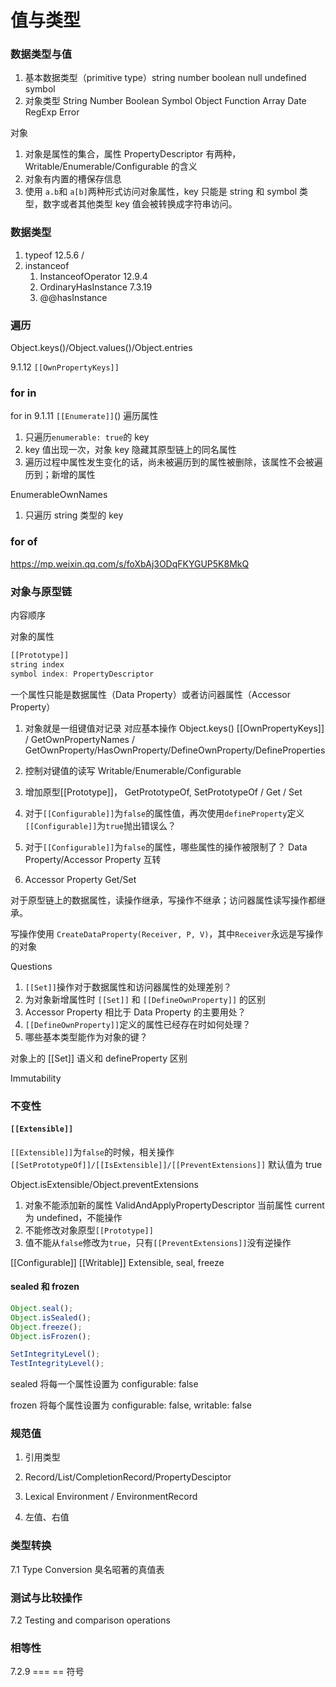 # 值与类型

### 数据类型与值

1. 基本数据类型（primitive type）string number boolean null undefined symbol
1. 对象类型 String Number Boolean Symbol Object Function Array Date RegExp Error

对象

1. 对象是属性的集合，属性 PropertyDescriptor 有两种，Writable/Enumerable/Configurable 的含义
1. 对象有内置的槽保存信息
1. 使用 `a.b`和 `a[b]`两种形式访问对象属性，key 只能是 string 和 symbol 类型，数字或者其他类型 key 值会被转换成字符串访问。

### 数据类型

1. typeof 12.5.6 /
1. instanceof
    1. InstanceofOperator 12.9.4
    1. OrdinaryHasInstance 7.3.19
    1. @@hasInstance

### 遍历

Object.keys()/Object.values()/Object.entries

9.1.12 `[[OwnPropertyKeys]]`

### for in

for in 9.1.11 `[[Enumerate]]`() 遍历属性

1. 只遍历`enumerable: true`的 key
1. key 值出现一次，对象 key 隐藏其原型链上的同名属性
1. 遍历过程中属性发生变化的话，尚未被遍历到的属性被删除，该属性不会被遍历到；新增的属性

EnumerableOwnNames

1. 只遍历 string 类型的 key

### for of

https://mp.weixin.qq.com/s/foXbAj3ODqFKYGUP5K8MkQ

### 对象与原型链

内容顺序

对象的属性

```js
[[Prototype]]
string index
symbol index: PropertyDescriptor
```

一个属性只能是数据属性（Data Property）或者访问器属性（Accessor Property）

1. 对象就是一组键值对记录 对应基本操作 Object.keys() [[OwnPropertyKeys]] / GetOwnPropertyNames / GetOwnProperty/HasOwnProperty/DefineOwnProperty/DefineProperties

1. 控制对键值的读写 Writable/Enumerable/Configurable
1. 增加原型[[Prototype]]， GetPrototypeOf, SetPrototypeOf / Get / Set
1. 对于`[[Configurable]]`为`false`的属性值，再次使用`defineProperty`定义`[[Configurable]]`为`true`抛出错误么？
1. 对于`[[Configurable]]`为`false`的属性，哪些属性的操作被限制了？ Data Property/Accessor Property 互转
1. Accessor Property Get/Set

对于原型链上的数据属性，读操作继承，写操作不继承；访问器属性读写操作都继承。

写操作使用 `CreateDataProperty(Receiver, P, V)`，其中`Receiver`永远是写操作的对象

Questions

1. `[[Set]]`操作对于数据属性和访问器属性的处理差别？
1. 为对象新增属性时 `[[Set]]` 和 `[[DefineOwnProperty]]` 的区别
1. Accessor Property 相比于 Data Property 的主要用处？
1. `[[DefineOwnProperty]]`定义的属性已经存在时如何处理？
1. 哪些基本类型能作为对象的键？

对象上的 [[Set]] 语义和 defineProperty 区别

Immutability

### 不变性

#### `[[Extensible]]`

`[[Extensible]]`为`false`的时候，相关操作 `[[SetPrototypeOf]]/[[IsExtensible]]/[[PreventExtensions]]`
默认值为 true

Object.isExtensible/Object.preventExtensions

1. 对象不能添加新的属性 ValidAndApplyPropertyDescriptor 当前属性 current 为 undefined，不能操作
1. 不能修改对象原型`[[Prototype]]`
1. 值不能从`false`修改为`true`，只有`[[PreventExtensions]]`没有逆操作

[[Configurable]] [[Writable]]
Extensible, seal, freeze

#### sealed 和 frozen

```js
Object.seal();
Object.isSealed();
Object.freeze();
Object.isFrozen();

SetIntegrityLevel();
TestIntegrityLevel();
```

sealed 将每一个属性设置为 configurable: false

frozen 将每个属性设置为 configurable: false, writable: false

### 规范值

1. 引用类型
1. Record/List/CompletionRecord/PropertyDesciptor
1. Lexical Environment / EnvironmentRecord

1. 左值、右值

### 类型转换

7.1 Type Conversion 臭名昭著的真值表

### 测试与比较操作

7.2 Testing and comparison operations

### 相等性

7.2.9 === == 符号
